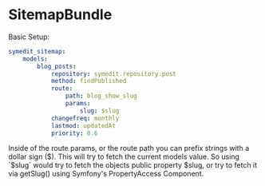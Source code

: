 SitemapBundle
===

Basic Setup:

```yaml
symedit_sitemap:
    models:
        blog_posts:
            repository: symedit.repository.post
            method: findPublished
            route:
                path: blog_show_slug
                params:
                    slug: $slug
            changefreq: monthly
            lastmod: updatedAt
            priority: 0.6
```

Inside of the route params, or the route path you can prefix strings with a
dollar sign ($). This will try to fetch the current models value. So using
`$slug` would try to fetch the objects public property $slug, or try to fetch
it via getSlug() using Symfony's PropertyAccess Component.